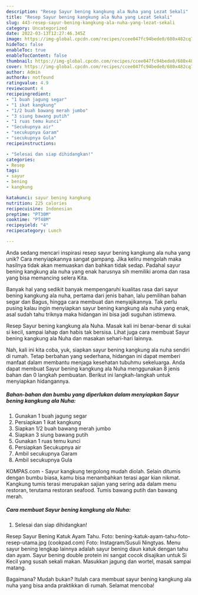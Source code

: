 ```yaml
---
description: "Resep Sayur bening kangkung ala Nuha yang Lezat Sekali"
title: "Resep Sayur bening kangkung ala Nuha yang Lezat Sekali"
slug: 443-resep-sayur-bening-kangkung-ala-nuha-yang-lezat-sekali
category: Uncategorized
date: 2022-03-13T12:27:46.345Z
image: https://img-global.cpcdn.com/recipes/ccee047fc94bede0/680x482cq70/sayur-bening-kangkung-ala-nuha-foto-resep-utama.jpg
hideToc: false
enableToc: true
enableTocContent: false
thumbnail: https://img-global.cpcdn.com/recipes/ccee047fc94bede0/680x482cq70/sayur-bening-kangkung-ala-nuha-foto-resep-utama.jpg
cover: https://img-global.cpcdn.com/recipes/ccee047fc94bede0/680x482cq70/sayur-bening-kangkung-ala-nuha-foto-resep-utama.jpg
author: Admin
authorAv: notfound
ratingvalue: 4.9
reviewcount: 4
recipeingredient:
- "1 buah jagung segar"
- "1 ikat kangkung"
- "1/2 buah bawang merah jumbo"
- "3 siung bawang putih"
- "1 ruas temu kunci"
- "Secukupnya air"
- "secukupnya Garam"
- "secukupnya Gula"
recipeinstructions:

- "Selesai dan siap dihidangkan!"
categories:
- Resep
tags:
- sayur
- bening
- kangkung

katakunci: sayur bening kangkung 
nutrition: 225 calories
recipecuisine: Indonesian
preptime: "PT30M"
cooktime: "PT48M"
recipeyield: "4"
recipecategory: Lunch

---
```





Anda sedang mencari inspirasi resep sayur bening kangkung ala nuha yang unik? Cara menyiapkannya sangat gampang. Jika keliru mengolah maka hasilnya tidak akan memuaskan dan bahkan tidak sedap. Padahal sayur bening kangkung ala nuha yang enak harusnya sih memiliki aroma dan rasa yang bisa memancing selera Kita.





Banyak hal yang sedikit banyak mempengaruhi kualitas rasa dari sayur bening kangkung ala nuha, pertama dari jenis bahan, lalu pemilihan bahan segar dan Bagus, hingga cara membuat dan menyajikannya. Tak perlu pusing kalau ingin menyiapkan sayur bening kangkung ala nuha yang enak,      asal sudah tahu triknya maka hidangan ini bisa jadi suguhan istimewa.














Resep Sayur bening kangkung ala Nuha. Masak kali ini benar-benar di sukai si kecil, sampai lahap dan habis tak bersisa. Lihat juga cara membuat Sayur bening kangkung ala Nuha dan masakan sehari-hari lainnya.






Nah, kali ini kita coba, yuk, siapkan sayur bening kangkung ala nuha sendiri di rumah. Tetap berbahan yang sederhana, hidangan ini dapat memberi manfaat dalam membantu menjaga kesehatan tubuhmu sekeluarga. Anda dapat membuat Sayur bening kangkung ala Nuha menggunakan 8 jenis bahan dan 0 langkah pembuatan. Berikut ini langkah-langkah untuk menyiapkan hidangannya.

<!--inarticleads1-->

##### Bahan-bahan dan bumbu yang diperlukan dalam menyiapkan Sayur bening kangkung ala Nuha:

1. Gunakan 1 buah jagung segar
1. Persiapkan 1 ikat kangkung
1. Siapkan 1/2 buah bawang merah jumbo
1. Siapkan 3 siung bawang putih
1. Gunakan 1 ruas temu kunci
1. Persiapkan Secukupnya air
1. Ambil secukupnya Garam
1. Ambil secukupnya Gula


KOMPAS.com - Sayur kangkung tergolong mudah diolah. Selain ditumis dengan bumbu biasa, kamu bisa menambahkan terasi agar kian nikmat. Kangkung tumis terasi merupakan sajian yang sering ada dalam menu restoran, terutama restoran seafood. Tumis bawang putih dan bawang merah. 

<!--inarticleads2-->

##### Cara membuat Sayur bening kangkung ala Nuha:


1. Selesai dan siap dihidangkan!

Resep Sayur Bening Katuk Ayam Tahu. Foto: bening-katuk-ayam-tahu-foto-resep-utama.jpg (cookpad.com) Foto: Instagram/Susuli Ningtyas. Menu sayur bening lengkap lainnya adalah sayur bening daun katuk dengan tahu dan ayam. Sayur bening double protein ini sangat cocok disajikan untuk Si Kecil yang susah sekali makan. Masukkan jagung dan wortel, masak sampai matang. 

Bagaimana? Mudah bukan? Itulah cara membuat sayur bening kangkung ala nuha yang bisa anda praktikkan di rumah. Selamat mencoba!
